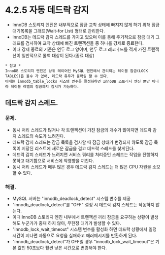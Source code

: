 # 4.2.5 자동 데드락 감지

* InnoDB 스토리지 엔진은 내부적으로 잠금 교착 상태에 빠지지 않게 하기 위해 잠금 대기목록을 그래프(Wait-for List) 형태로 관리한다.
* InnoDB는 데드락 감지 스레드를 가지고 있으며 이를 통해 주기적으로 잠금 대기 그래프를 검사하여 교착 상태에 빠진 트랜잭션들 중 하나를 강제로 종료한다.
* 이때 강제 종료의 기준은 언두 로그 양이며, 언두 로그 레코ㅓ드를 적게 가진 트랜잭션이 일반적으로 롤백 대상이 된다.(종료 대상)

```
* 참고 *
InnoDB 스토리지 엔진은 상위 레이어인 MySQL 엔진에서 관리되는 테이블 잠금(LOCK TABLES)은 볼수 가 없어, 데드락 유무가 불확실 할 수 있다.
이때는 innodb_table_locks 시스템 변수를 활성화하면 InnoDB 스토리지 엔진 뿐만 아니라 테이블 레벨의 잠금까지 감시가 가능하다.
```

## 데드락 감지 스레드.

### 문제.
* 동시 처리 스레드가 많거나 각 트랜잭션이 가진 잠금의 개수가 많아지면 데드락 감지 스레드의 속도가 느려진다.
* 데드락 감지 스레드는 잠금 목록을 검사할 때 잠금 상태가 변경되지 않도록 잠금 목록이 저장된 리스트에 새로운 잠금을 걸고 데드락 스레드를 찾게된다.
* 데드락 감지 스레드가 느려지면 서비스 쿼리를 처리중인 스레드는 작업을 진행하지 못하고 대기함으로 서비스에 악영향을 끼친다.
* 동시 처리 스레드가 매우 많은 경우 데드락 감지 스레드는 더 많은 CPU 자원을 소모할 수 있다.

### 해결.
* MySQL 서버는 "innodb_deadlock_detect" 시스템 변수를 제공
* "innodb_deadlock_detect"를 "OFF" 설정 시 데드락 감지 스레드는 작동하지 않는다.
* 이때 InnoDB 스토리지 엔진 내부에서 트랜잭션 끼리 잠금을 요구하는 상황이 발생해도 누군가가 중재 하지 않아, 무한정 대기가 발생할 수 있다.
* "innodb_lock_wait_timeout" 시스템 변수를 활성화 하면 데드락 상황에서 일정시간이 지나면 자동으로 요청을 실패하고 에러메시지를 반환하게 된다.
* "innodb_deadlock_detect"가 OFF일 경우 "innodb_lock_wait_timeout"은 기본 값인 50초보다 훨씬 낮은 시간으로 변경해야 한다.

